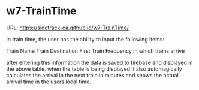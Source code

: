 # w7-TrainTime

URL: https://sidetrack-ca.github.io/w7-TrainTime/

In train time, the user has the ability to input the following items:

Train Name
Train Destination
First Train
Frequency in which trains arrive

after entering this information the data is saved to firebase and displayed in the above table.  when the table is being displayed it also automagically calculates the arrival in the next train in minutes and shows the actual arrival time in the users local time.
